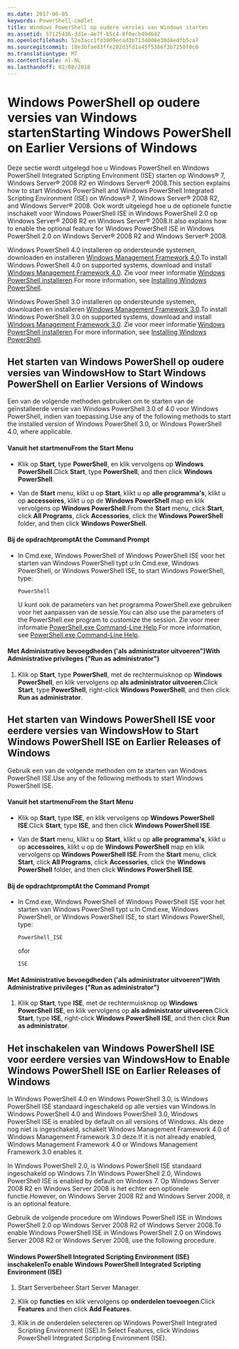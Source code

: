```yaml
---
ms.date: 2017-06-05
keywords: PowerShell-cmdlet
title: Windows PowerShell op oudere versies van Windows starten
ms.assetid: 57125436-3d1e-4e7f-b5c4-8f0ecb49d642
ms.openlocfilehash: 52e3acc1fd3009ecad3b7134008e38d4edfb5ca7
ms.sourcegitcommit: 18e3bfae83ffe282d3fd1a45f5386f3b7250f0c0
ms.translationtype: MT
ms.contentlocale: nl-NL
ms.lasthandoff: 02/08/2018
---
```

# <a name="starting-windows-powershell-on-earlier-versions-of-windows"></a><span data-ttu-id="94b7c-103">Windows PowerShell op oudere versies van Windows starten</span><span class="sxs-lookup"><span data-stu-id="94b7c-103">Starting Windows PowerShell on Earlier Versions of Windows</span></span>
<span data-ttu-id="94b7c-104">Deze sectie wordt uitgelegd hoe u Windows PowerShell en Windows PowerShell Integrated Scripting Environment (ISE) starten op Windows® 7, Windows Server® 2008 R2 en Windows Server® 2008.</span><span class="sxs-lookup"><span data-stu-id="94b7c-104">This section explains how to start Windows PowerShell and Windows PowerShell Integrated Scripting Environment (ISE) on Windows® 7, Windows Server® 2008 R2, and Windows Server® 2008.</span></span> <span data-ttu-id="94b7c-105">Ook wordt uitgelegd hoe u de optionele functie inschakelt voor Windows PowerShell ISE in Windows PowerShell 2.0 op Windows Server® 2008 R2 en Windows Server® 2008.</span><span class="sxs-lookup"><span data-stu-id="94b7c-105">It also explains how to enable the optional feature for Windows PowerShell ISE in Windows PowerShell 2.0 on Windows Server® 2008 R2 and Windows Server® 2008.</span></span>

<span data-ttu-id="94b7c-106">Windows PowerShell 4.0 installeren op ondersteunde systemen, downloaden en installeren [Windows Management Framework 4.0](http://go.microsoft.com/fwlink/?LinkID=293881).</span><span class="sxs-lookup"><span data-stu-id="94b7c-106">To install Windows PowerShell 4.0 on supported systems, download and install [Windows Management Framework 4.0](http://go.microsoft.com/fwlink/?LinkID=293881).</span></span> <span data-ttu-id="94b7c-107">Zie voor meer informatie [Windows PowerShell installeren](Installing-Windows-PowerShell.md).</span><span class="sxs-lookup"><span data-stu-id="94b7c-107">For more information, see [Installing Windows PowerShell](Installing-Windows-PowerShell.md).</span></span>

<span data-ttu-id="94b7c-108">Windows PowerShell 3.0 installeren op ondersteunde systemen, downloaden en installeren [Windows Management Framework 3.0](http://go.microsoft.com/fwlink/?LinkID=240290).</span><span class="sxs-lookup"><span data-stu-id="94b7c-108">To install Windows PowerShell 3.0 on supported systems, download and install [Windows Management Framework 3.0](http://go.microsoft.com/fwlink/?LinkID=240290).</span></span> <span data-ttu-id="94b7c-109">Zie voor meer informatie [Windows PowerShell installeren](Installing-Windows-PowerShell.md).</span><span class="sxs-lookup"><span data-stu-id="94b7c-109">For more information, see [Installing Windows PowerShell](Installing-Windows-PowerShell.md).</span></span>

## <a name="how-to-start-windows-powershell-on-earlier-versions-of-windows"></a><span data-ttu-id="94b7c-110">Het starten van Windows PowerShell op oudere versies van Windows</span><span class="sxs-lookup"><span data-stu-id="94b7c-110">How to Start Windows PowerShell on Earlier Versions of Windows</span></span>
<span data-ttu-id="94b7c-111">Een van de volgende methoden gebruiken om te starten van de geïnstalleerde versie van Windows PowerShell 3.0 of 4.0 voor Windows PowerShell, indien van toepassing.</span><span class="sxs-lookup"><span data-stu-id="94b7c-111">Use any of the following methods to start the installed version of Windows PowerShell 3.0, or Windows PowerShell 4.0, where applicable.</span></span>

#### <a name="from-the-start-menu"></a><span data-ttu-id="94b7c-112">Vanuit het startmenu</span><span class="sxs-lookup"><span data-stu-id="94b7c-112">From the Start Menu</span></span>

- <span data-ttu-id="94b7c-113">Klik op **Start**, type **PowerShell**, en klik vervolgens op **Windows PowerShell**.</span><span class="sxs-lookup"><span data-stu-id="94b7c-113">Click **Start**, type **PowerShell**, and then click **Windows PowerShell**.</span></span>

- <span data-ttu-id="94b7c-114">Van de **Start** menu, klikt u op **Start**, klikt u op **alle programma's**, klikt u op **accessoires**, klikt u op de **Windows PowerShell**  map en klik vervolgens op **Windows PowerShell**.</span><span class="sxs-lookup"><span data-stu-id="94b7c-114">From the **Start** menu, click **Start**, click **All Programs**, click **Accessories**, click the **Windows PowerShell** folder, and then click **Windows PowerShell**.</span></span>

#### <a name="at-the-command-prompt"></a><span data-ttu-id="94b7c-115">Bij de opdrachtprompt</span><span class="sxs-lookup"><span data-stu-id="94b7c-115">At the Command Prompt</span></span>

- <span data-ttu-id="94b7c-116">In Cmd.exe, Windows PowerShell of Windows PowerShell ISE voor het starten van Windows PowerShell typt u:</span><span class="sxs-lookup"><span data-stu-id="94b7c-116">In Cmd.exe, Windows PowerShell, or Windows PowerShell ISE, to start Windows PowerShell, type:</span></span>

    ```
    PowerShell
    ```

    <span data-ttu-id="94b7c-117">U kunt ook de parameters van het programma PowerShell.exe gebruiken voor het aanpassen van de sessie.</span><span class="sxs-lookup"><span data-stu-id="94b7c-117">You can also use the parameters of the PowerShell.exe program to customize the session.</span></span> <span data-ttu-id="94b7c-118">Zie voor meer informatie [PowerShell.exe Command-Line Help](../core-powershell/console/PowerShell.exe-Command-Line-Help.md).</span><span class="sxs-lookup"><span data-stu-id="94b7c-118">For more information, see [PowerShell.exe Command-Line Help](../core-powershell/console/PowerShell.exe-Command-Line-Help.md).</span></span>

#### <a name="with-administrative-privileges-run-as-administrator"></a><span data-ttu-id="94b7c-119">Met Administrative bevoegdheden ('als administrator uitvoeren")</span><span class="sxs-lookup"><span data-stu-id="94b7c-119">With Administrative privileges ("Run as administrator")</span></span>

1. <span data-ttu-id="94b7c-120">Klik op **Start**, type **PowerShell**, met de rechtermuisknop op **Windows PowerShell**, en klik vervolgens op **als administrator uitvoeren**.</span><span class="sxs-lookup"><span data-stu-id="94b7c-120">Click **Start**, type **PowerShell**, right-click **Windows PowerShell**, and then click **Run as administrator**.</span></span>

## <a name="how-to-start-windows-powershell-ise-on-earlier-releases-of-windows"></a><span data-ttu-id="94b7c-121">Het starten van Windows PowerShell ISE voor eerdere versies van Windows</span><span class="sxs-lookup"><span data-stu-id="94b7c-121">How to Start Windows PowerShell ISE on Earlier Releases of Windows</span></span>
<span data-ttu-id="94b7c-122">Gebruik een van de volgende methoden om te starten van Windows PowerShell ISE.</span><span class="sxs-lookup"><span data-stu-id="94b7c-122">Use any of the following methods to start Windows PowerShell ISE.</span></span>

#### <a name="from-the-start-menu"></a><span data-ttu-id="94b7c-123">Vanuit het startmenu</span><span class="sxs-lookup"><span data-stu-id="94b7c-123">From the Start Menu</span></span>

- <span data-ttu-id="94b7c-124">Klik op **Start**, type **ISE**, en klik vervolgens op **Windows PowerShell ISE**.</span><span class="sxs-lookup"><span data-stu-id="94b7c-124">Click **Start**, type **ISE**, and then click **Windows PowerShell ISE**.</span></span>

- <span data-ttu-id="94b7c-125">Van de **Start** menu, klikt u op **Start**, klikt u op **alle programma's**, klikt u op **accessoires**, klikt u op de **Windows PowerShell**  map en klik vervolgens op **Windows PowerShell ISE**.</span><span class="sxs-lookup"><span data-stu-id="94b7c-125">From the **Start** menu, click **Start**, click **All Programs**, click **Accessories**, click the **Windows PowerShell** folder, and then click **Windows PowerShell ISE**.</span></span>

#### <a name="at-the-command-prompt"></a><span data-ttu-id="94b7c-126">Bij de opdrachtprompt</span><span class="sxs-lookup"><span data-stu-id="94b7c-126">At the Command Prompt</span></span>

- <span data-ttu-id="94b7c-127">In Cmd.exe, Windows PowerShell of Windows PowerShell ISE voor het starten van Windows PowerShell typt u:</span><span class="sxs-lookup"><span data-stu-id="94b7c-127">In Cmd.exe, Windows PowerShell, or Windows PowerShell ISE, to start Windows PowerShell, type:</span></span>

    ```
    PowerShell_ISE
    ```

    <span data-ttu-id="94b7c-128">of</span><span class="sxs-lookup"><span data-stu-id="94b7c-128">or</span></span>

    ```
    ISE
    ```

#### <a name="with-administrative-privileges-run-as-administrator"></a><span data-ttu-id="94b7c-129">Met Administrative bevoegdheden ('als administrator uitvoeren")</span><span class="sxs-lookup"><span data-stu-id="94b7c-129">With Administrative privileges ("Run as administrator")</span></span>

1. <span data-ttu-id="94b7c-130">Klik op **Start**, type **ISE**, met de rechtermuisknop op **Windows PowerShell ISE**, en klik vervolgens op **als administrator uitvoeren**.</span><span class="sxs-lookup"><span data-stu-id="94b7c-130">Click **Start**, type **ISE**, right-click **Windows PowerShell ISE**, and then click **Run as administrator**.</span></span>

## <a name="how-to-enable-windows-powershell-ise-on-earlier-releases-of-windows"></a><span data-ttu-id="94b7c-131">Het inschakelen van Windows PowerShell ISE voor eerdere versies van Windows</span><span class="sxs-lookup"><span data-stu-id="94b7c-131">How to Enable Windows PowerShell ISE on Earlier Releases of Windows</span></span>
<span data-ttu-id="94b7c-132">In Windows PowerShell 4.0 en Windows PowerShell 3.0, is Windows PowerShell ISE standaard ingeschakeld op alle versies van Windows.</span><span class="sxs-lookup"><span data-stu-id="94b7c-132">In Windows PowerShell 4.0 and Windows PowerShell 3.0, Windows PowerShell ISE is enabled by default on all versions of Windows.</span></span> <span data-ttu-id="94b7c-133">Als deze nog niet is ingeschakeld, schakelt Windows Management Framework 4.0 of Windows Management Framework 3.0 deze.</span><span class="sxs-lookup"><span data-stu-id="94b7c-133">If it is not already enabled, Windows Management Framework 4.0 or Windows Management Framework 3.0 enables it.</span></span>

<span data-ttu-id="94b7c-134">In Windows PowerShell 2.0, is Windows PowerShell ISE standaard ingeschakeld op Windows 7.</span><span class="sxs-lookup"><span data-stu-id="94b7c-134">In Windows PowerShell 2.0, Windows PowerShell ISE is enabled by default on Windows 7.</span></span> <span data-ttu-id="94b7c-135">Op Windows Server 2008 R2 en Windows Server 2008 is het echter een optionele functie.</span><span class="sxs-lookup"><span data-stu-id="94b7c-135">However, on Windows Server 2008 R2 and Windows Server 2008, it is an optional feature.</span></span>

<span data-ttu-id="94b7c-136">Gebruik de volgende procedure om Windows PowerShell ISE in Windows PowerShell 2.0 op Windows Server 2008 R2 of Windows Server 2008.</span><span class="sxs-lookup"><span data-stu-id="94b7c-136">To enable Windows PowerShell ISE in Windows PowerShell 2.0 on Windows Server 2008 R2 or Windows Server 2008, use the following procedure.</span></span>

#### <a name="to-enable-windows-powershell-integrated-scripting-environment-ise"></a><span data-ttu-id="94b7c-137">Windows PowerShell Integrated Scripting Environment (ISE) inschakelen</span><span class="sxs-lookup"><span data-stu-id="94b7c-137">To enable Windows PowerShell Integrated Scripting Environment (ISE)</span></span>

1. <span data-ttu-id="94b7c-138">Start Serverbeheer.</span><span class="sxs-lookup"><span data-stu-id="94b7c-138">Start Server Manager.</span></span>

2. <span data-ttu-id="94b7c-139">Klik op **functies** en klik vervolgens op **onderdelen toevoegen**.</span><span class="sxs-lookup"><span data-stu-id="94b7c-139">Click **Features** and then click **Add Features**.</span></span>

3. <span data-ttu-id="94b7c-140">Klik in de onderdelen selecteren op Windows PowerShell Integrated Scripting Environment (ISE).</span><span class="sxs-lookup"><span data-stu-id="94b7c-140">In Select Features, click Windows PowerShell Integrated Scripting Environment (ISE).</span></span>

